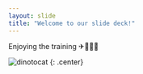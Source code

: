 ```yaml
---
layout: slide
title: "Welcome to our slide deck!"
---
```


Enjoying the training ✈🚀🚀🚀

![dinotocat](https://octodex.github.com/images/dinotocat.png)
{: .center}
